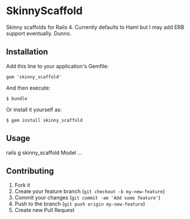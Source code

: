 # SkinnyScaffold

Skinny scaffolds for Rails 4. Currently defaults to Haml but I may add ERB support eventually. Dunno.

## Installation

Add this line to your application's Gemfile:

    gem 'skinny_scaffold'

And then execute:

    $ bundle

Or install it yourself as:

    $ gem install skinny_scaffold

## Usage

rails g skinny_scaffold Model ...

## Contributing

1. Fork it
2. Create your feature branch (`git checkout -b my-new-feature`)
3. Commit your changes (`git commit -am 'Add some feature'`)
4. Push to the branch (`git push origin my-new-feature`)
5. Create new Pull Request
